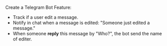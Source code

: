 Create a Telegram Bot
Feature:
- Track if a user edit a message.
- Notify in chat when a message is edited: "Someone just edited a message."
- When someone **reply** this message by "Who?", the bot send the name of editer.

